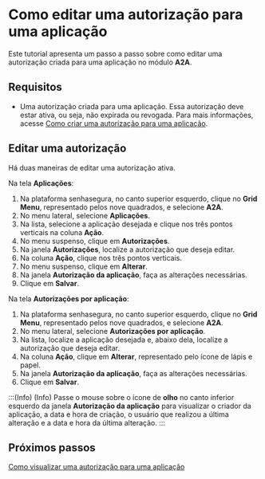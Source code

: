 # Como editar uma autorização para uma aplicação

Este tutorial apresenta um passo a passo sobre como editar uma autorização criada para uma aplicação no módulo **A2A**.

## Requisitos

* Uma autorização criada para uma aplicação. Essa autorização deve estar ativa, ou seja, não expirada ou revogada. Para mais informações, acesse [Como criar uma autorização para uma aplicação](/v3-32/docs/pt/a2a-how-to-create-an-authorization-for-an-application).

## Editar uma autorização
Há duas maneiras de editar uma autorização ativa.



Na tela **Aplicações**:
1. Na plataforma senhasegura, no canto superior esquerdo,  clique no **Grid Menu**, representado pelos nove quadrados, e selecione **A2A**.
2. No menu lateral, selecione **Aplicações**.
3. Na lista, selecione a aplicação desejada e clique nos três pontos verticais na coluna **Ação**.
4. No menu suspenso, clique em **Autorizações**.
5. Na janela **Autorizações**, localize a autorização que deseja editar.
6. Na coluna **Ação**, clique nos três pontos verticais.
7. No menu suspenso, clique em **Alterar**.
8. Na janela **Autorização da aplicação**, faça as alterações necessárias. 
9. Clique em **Salvar**.

Na tela **Autorizações por aplicação**:

1. Na plataforma senhasegura,  no canto superior esquerdo, clique no **Grid Menu**, representado pelos nove quadrados, e selecione **A2A**.
2. No menu lateral, selecione **Autorizações por aplicação**.
3. Na lista, localize a aplicação desejada e, abaixo dela, localize a autorização que deseja editar. 
4. Na coluna **Ação**, clique em **Alterar**, representado pelo ícone de lápis e papel. 
5. Na janela **Autorização da aplicação**, faça as alterações necessárias. 
6. Clique em **Salvar**.

:::(Info) (Info)
Passe o mouse sobre o ícone de **olho** no canto inferior esquerdo da janela **Autorização da aplicação** para visualizar o criador da aplicação, a data e hora de criação, o usuário que realizou a última alteração e a data e hora da última alteração.
:::

## Próximos passos
[Como visualizar uma autorização para uma aplicação](/v3-32/docs/pt/a2a-how-to-view-an-authorization-for-an-application)


